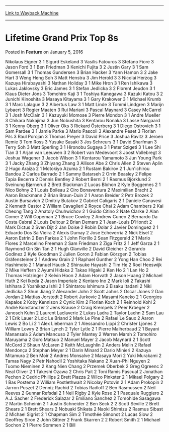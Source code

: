 
---
[Link to Wayback Machine](https://web.archive.org/web/20211206094456/https://magic.wizards.com/en/articles/archive/feature/lifetime-grand-prix-top-8s-2000-01-01)

[_metadata_:wayback_url]:- "https://magic.wizards.com/en/articles/archive/feature/lifetime-grand-prix-top-8s-2000-01-01"
[_metadata_:wayback_raw_url]:- "https://web.archive.org/web/20211206094456id_/https://magic.wizards.com/en/articles/archive/feature/lifetime-grand-prix-top-8s-2000-01-01"
[_metadata_:wayback_capture_timestamp]:- "2021-12-06 09:44:56+00:00"
[_metadata_:publish_date]:- "2000-01-01"
[_metadata_:description]:- "Nikolaus Eigner 3 1 Sigurd Eskeland 3 Vasilis Fatouros 3 Stefano Fiore 3 Jason Ford 3 1 Ben Friedman 3 Kenichi Fujita 3 2 Justin Gary 3 1 Sam Gomersall 3 1 Thomas Gundersen 3 Brian Hacker 3 Yann Hamon 3 2 Jake Hart 3 Weng Heng Soh 3 Matt Henstra 3 Jim Herold 3 3 Nicolai Herzog 3 Kazuya Hirabayashi 3 Nathan Holiday 3 1 Mike Hron 3 1 Ren Ishikawa 3 Lukas Jaklovsky 3 Eric James 3"
[_metadata_:generator]:- "Drupal 7 (http://drupal.org)"
---


Lifetime Grand Prix Top 8s
==========================



 Posted in **Feature**
 on January 5, 2016 










Nikolaus Eigner 3 1 Sigurd Eskeland 3 Vasilis Fatouros 3 Stefano Fiore 3 Jason Ford 3 1 Ben Friedman 3 Kenichi Fujita 3 2 Justin Gary 3 1 Sam Gomersall 3 1 Thomas Gundersen 3 Brian Hacker 3 Yann Hamon 3 2 Jake Hart 3 Weng Heng Soh 3 Matt Henstra 3 Jim Herold 3 3 Nicolai Herzog 3 Kazuya Hirabayashi 3 Nathan Holiday 3 1 Mike Hron 3 1 Ren Ishikawa 3 Lukas Jaklovsky 3 Eric James 3 1 Stefan Jedlicka 3 2 Florent Jeudon 3 1 Klaus Dieter Jöns 3 Tomohiro Kaji 3 1 Toshiya Kanegawa 3 Kazuki Katou 3 2 Junichi Kinoshita 3 Masaya Kitayama 3 1 Gary Krakower 3 1 Michael Krumb 3 1 Marc Lalague 3 2 Albertus Law 3 1 Matt Linde 3 Tommi Lindgren 3 Marijn Lybaert 3 Rogier Maaten 3 Rui Mariani 3 Pascal Maynard 3 Casey McCarrel 3 1 Josh McClain 3 1 Kazuyuki Momose 3 Pierre Mondon 3 1 Andre Mueller 3 Chikara Nakajima 3 Jun Nobushita 3 Kentarou Nonaka 3 Lasse Nørgaard 3 1 Kenny Oberg 3 1 Oliver Oks 3 Rickard Österberg 3 1 Diego Ostrovich 3 1 Sam Pardee 3 1 Jamie Parke 3 Mario Pascoli 3 Alexandre Peset 3 Florian Pils 3 Raul Porojan 3 Thomas Preyer 3 David Price 3 Joshua Ravitz 3 Jeroen Remie 3 Tom Ross 3 Yusuke Sasaki 3 Jos Schreurs 3 1 David Sharfman 3 Terry Soh 3 Matt Sperling 3 1 Hironobu Sugaya 3 1 Peter Szigeti 3 1 Lee Shi Tian 3 1 Arjan van Leeuwen 3 2 Robert van Medevoort 3 Joost Vollebregt 3 Joshua Wagener 3 Jacob Wilson 3 1 Kentarou Yamamoto 3 Jun Young Park 3 1 Jacky Zhang 3 Zhiyang Zhang 3 Allison Abe 2 Chris Allen 2 Steven Aplin 2 Hugo Araiza 2 1 Motokiyo Azuma 2 1 Rustam Bakirov 2 1 Jun'ichirou Bandou 2 Carlos Barrado 2 1 Sammy Batarseh 2 Orrin Beasley 2 Felipe Tapia Becerra 2 Dennis Bentley 2 Robert Berni 2 1 Rasmus Björklund 2 Sveinung Bjørnerud 2 Brett Blackman 2 Lucas Blohon 2 Kyle Boggemes 2 1 Nico Bohny 2 1 Louis Boileau 2 Ciro Bonaventura 2 Maximilian Bracht 2 Aaron Brackmann 2 Brian Braun-Duin 2 1 Aaron Breider 2 Petr Brozek 2 Austin Bursavich 2 Dmitriy Butakov 2 Gabriel Caligaris 2 1 Daniele Canavesi 2 Kenneth Castor 2 William Cavaglieri 2 Royce Chai 2 Adam Chambers 2 Kai Cheong Tang 2 Anatoly Chuhwichov 2 1 Guido Citino 2 Nate Clarke 2 Alan Comer 2 Will Copeman 2 1 Bruce Cowley 2 Andrew Cuneo 2 Bernardo Da Costa Cabral 2 Louis Deltour 2 Brian Demars 2 1 Jean-Louis D'Hondt 2 Mark Dictus 2 Sven Dijt 2 Jan Doise 2 Robin Dolar 2 Javier Dominguez 2 1 Eduardo Dos Sa Vieira 2 Alexis Dumay 2 Jose Echeverria 2 Nick Eisel 2 Aaron Estrin 2 Ben Farkas 2 1 John Fiorillo 2 Sean Fitzgerald 2 1 Mario Flores 2 Marcelino Freeman 2 Sam Friedman 2 Ziga Fritz 2 1 Jeff Garza 2 1 Raymond Gin Sin Tan 2 1 Hugh Glanville 2 David Gleicher 2 Gerardo Godinez 2 Kyle Goodman 2 Julien Goron 2 Fabian Görzgen 2 Tobias Gräfensteiner 2 1 Andrew Grain 2 1 Raphael Gunther 2 Yong Han Choo 2 Rei Hashimoto 2 1 Manuel Hauck 2 Shinsuke Hayashi 2 Tim He 2 Roel Heeswijk 2 Mike Heffern 2 Ayumi Hidaka 2 Takao Higaki 2 Ken Ho 2 1 Lan Ho 2 Thomas Holzinger 2 Kelvin Hoon 2 Adam Horvath 2 Jason Huang 2 Michael Huth 2 Kei Ikeda 2 Jason Imperiale 2 Kentaro Ino 2 Mark Ioli 2 Takashi Ishihara 2 Yoshikazu Ishii 2 1 Shintarou Ishimura 2 Eisaku Itadani 2 Niki Jedlicka 2 Shun Jiang 2 Alexander John 2 Scott Johns 2 Oscar Jones 2 Dan Jordan 2 Mattias Jorstedt 2 Robert Jurkovic 2 Masami Kaneko 2 1 Georgios Kapalos 2 Koby Kennison 2 Cynic Kim 2 Florian Koch 2 1 Reinhold Kohl 2 André Konstanczer 2 Jens Krause 2 Craig Krempels 2 Peer Kröeger 2 Janosch Kuhn 2 Laurent Laclaverie 2 Lukas Ladra 2 Taylor Laehn 2 Sam Lau 2 1 Erik Lauer 2 Loic Le Briand 2 Mark Le Pine 2 Rafael Le Saux 2 Aaron Lewis 2 Bo Li 2 1 Alex Lieberman 2 1 Alessandro Lippi 2 Christer Ljones 2 William Lowry 2 Brian Lynch 2 Tyler Lytle 2 1 Pierre Malherbaud 2 1 Bayani Manansala 2 Adam Mancuso 2 Tyler Mantey 2 Warren Marsh 2 Tomohiro Maruyama 2 Goro Matsuo 2 Manuel Mayer 2 Jacob Maynard 2 1 Scott McCord 2 Shaun McLaren 2 Keith McLaughlin 2 Anders Melin 2 Rafael Mendonça 2 Stephan Meyer 2 1 Darin Minard 2 Dario Minieri 2 Kazuya Mitamura 2 Ben Moir 2 Andres Monsalve 2 Masaya Mori 2 Yuki Murakami 2 Tamas Nagy 2 Petr Nahodil 2 Yoshitaka Nakano 2 Xuan-Phi Nguyen 2 Tuomo Nieminen 2 Kang Nien Chang 2 Przemek Oberbek 2 Greg Ogreenc 2 Neal Oliver 2 1 Takeshi Ozawa 2 Chris Pait 2 Toni Ramis Pascual 2 Jonathan Pechon 2 Cedric Phillips 2 Brett Piazza 2 Wilco Pinkster 2 1 Mikael Polgary 2 1 Bas Postema 2 William Postlethwait 2 Nicolay Potovin 2 1 Adam Prokopin 2 Jarron Puszet 2 Denniz Rachid 2 Tobias Radloff 2 Ben Rasmussen 2 Neil Reeves 2 Gunnar Refsdal 2 1 Neil Rigby 2 Kyle Rose 2 1 Pasquale Ruggiero 2 A.J. Sacher 2 Frederick Salazar 2 Emiliano Sanchez 2 Tomohide Sasagawa 2 Martin Scheinin 2 1 Justin Schneider 2 Ben Seck 2 2 Scott Seville 2 Brett Shears 2 1 Brett Shears 2 Nobuaki Shikata 2 Naoki Shimizu 2 Rasmus Sibast 2 Michael Sigrist 2 1 Chapman Sim 2 Timothée Simonot 2 Lucas Siow 2 Geoffrey Siron 2 John Sittner 2 Frank Skarren 2 2 Robert Smith 2 1 Michael Sochon 2 1 Pierre Sommen 2 1 Bill





